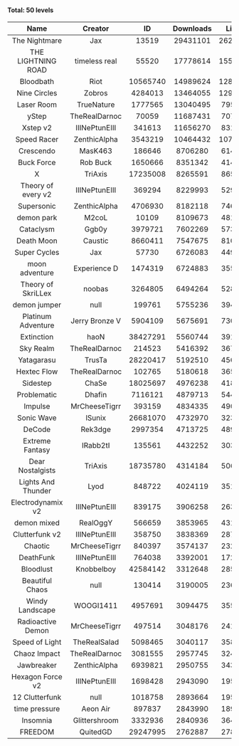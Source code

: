 #### Total: 50 levels

| Name | Creator | ID | Downloads | Likes |
|:---:|:---:|:---:|:---:|:---:|
| The Nightmare | Jax | 13519 | 29431101 | 2621708
| THE LIGHTNING ROAD | timeless real | 55520 | 17778614 | 1554339
| Bloodbath | Riot | 10565740 | 14989624 | 1285684
| Nine Circles | Zobros | 4284013 | 13464055 | 1294727
| Laser Room | TrueNature | 1777565 | 13040495 | 795524
| yStep | TheRealDarnoc | 70059 | 11687431 | 707048
| Xstep v2 | IIINePtunEIII | 341613 | 11656270 | 831696
| Speed Racer | ZenthicAlpha | 3543219 | 10464432 | 1079117
| Crescendo | MasK463 | 186646 | 8706280 | 614862
| Buck Force | Rob Buck | 1650666 | 8351342 | 414735
| X | TriAxis | 17235008 | 8265591 | 865776
| Theory of every v2 | IIINePtunEIII | 369294 | 8229993 | 529120
| Supersonic | ZenthicAlpha | 4706930 | 8182118 | 746230
| demon park | M2coL | 10109 | 8109673 | 481030
| Cataclysm | Ggb0y | 3979721 | 7602269 | 573931
| Death Moon  | Caustic | 8660411 | 7547675 | 810438
| Super Cycles | Jax | 57730 | 6726083 | 449907
| moon adventure | Experience D | 1474319 | 6724883 | 355964
| Theory of SkriLLex | noobas | 3264805 | 6494264 | 528809
| demon jumper | null | 199761 | 5755236 | 394334
| Platinum Adventure | Jerry Bronze V | 5904109 | 5675691 | 730434
| Extinction | haoN | 38427291 | 5560744 | 391351
| Sky Realm | TheRealDarnoc | 214523 | 5416392 | 367154
| Yatagarasu  | TrusTa | 28220417 | 5192510 | 456766
| Hextec Flow | TheRealDarnoc | 102765 | 5180618 | 365717
| Sidestep | ChaSe | 18025697 | 4976238 | 418114
| Problematic | Dhafin | 7116121 | 4879713 | 544524
| Impulse | MrCheeseTigrr | 393159 | 4834335 | 490901
| Sonic Wave | lSunix | 26681070 | 4732970 | 323442
| DeCode | Rek3dge | 2997354 | 4713725 | 489543
| Extreme Fantasy | IRabb2tI | 135561 | 4432252 | 303579
| Dear Nostalgists | TriAxis | 18735780 | 4314184 | 506017
| Lights And Thunder | Lyod | 848722 | 4024119 | 351817
| Electrodynamix v2 | IIINePtunEIII | 839175 | 3906258 | 263091
| demon mixed | RealOggY | 566659 | 3853965 | 431407
| Clutterfunk v2 | IIINePtunEIII | 358750 | 3838369 | 287389
| Chaotic | MrCheeseTigrr | 840397 | 3574137 | 232692
| DeathFunk | IIINePtunEIII | 764038 | 3392001 | 172192
| Bloodlust | Knobbelboy | 42584142 | 3312648 | 285622
| Beautiful Chaos | null | 130414 | 3190005 | 236750
| Windy Landscape | WOOGI1411 | 4957691 | 3094475 | 355508
| Radioactive Demon | MrCheeseTigrr | 497514 | 3048176 | 241353
| Speed of Light | TheRealSalad | 5098465 | 3040117 | 358341
| Chaoz Impact | TheRealDarnoc | 3081555 | 2957745 | 324634
| Jawbreaker | ZenthicAlpha | 6939821 | 2950755 | 343201
| Hexagon Force v2 | IIINePtunEIII | 1698428 | 2943090 | 195738
| 12 Clutterfunk | null | 1018758 | 2893664 | 195218
| time pressure | Aeon Air | 897837 | 2843990 | 189203
| Insomnia | Glittershroom | 3332936 | 2840936 | 364973
| FREEDOM | QuitedGD | 29247995 | 2762887 | 278666
